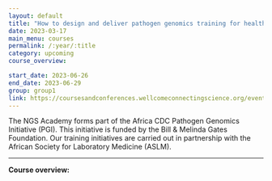 ```yaml
---
layout: default
title: "How to design and deliver pathogen genomics training for health and research professionals"
date: 2023-03-17
main_menu: courses
permalink: /:year/:title
category: upcoming
course_overview: 

start_date: 2023-06-26
end_date: 2023-06-29
group: group1
link: https://coursesandconferences.wellcomeconnectingscience.org/event/how-to-design-and-deliver-pathogen-genomics-training-for-health-and-research-professionals-20230626/
---
```

  
<!-- ### SARS-CoV-2 NGS bioinformatics course 2021 -->
The NGS Academy forms part of the Africa CDC Pathogen Genomics Initiative (PGI). This initiative is funded by the Bill & Melinda Gates Foundation. Our training initiatives are carried out in partnership with the African Society for Laboratory Medicine (ASLM).
<hr>

<p align="left"><b >Course overview:</b></p>


